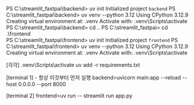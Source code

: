 PS C:\streamlit_fastpai\backend> uv init
Initialized project `backend`
PS C:\streamlit_fastpai\backend> uv venv --python 3.12
Using CPython 3.12.9
Creating virtual environment at: .venv
Activate with: .venv\Scripts\activate
PS C:\streamlit_fastpai\backend> cd ..
PS C:\streamlit_fastpai> cd .\frontend\
PS C:\streamlit_fastpai\frontend> uv init
Initialized project `frontend`
PS C:\streamlit_fastpai\frontend> uv venv --python 3.12
Using CPython 3.12.9
Creating virtual environment at: .venv
Activate with: .venv\Scripts\activate

[각각]
.venv\Scripts\activate
uv add -r requirements.txt

[terminal 1] - 항상 이것부터 먼저 실행
backend>uvicorn main:app --reload --host 0.0.0.0 --port 8000

[terminal 2]
frontend>uv run -- streamlit run app.py
